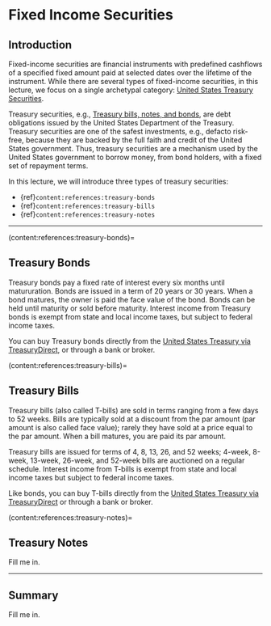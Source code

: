 # Fixed Income Securities

## Introduction
Fixed-income securities are financial instruments with predefined cashflows of a specified fixed amount paid at selected dates over the lifetime of the instrument. While there are several types of fixed-income securities, in this lecture, we focus on a single archetypal category: [United States Treasury Securities](https://www.investor.gov/introduction-investing/investing-basics/glossary/treasury-securities). 

Treasury securities, e.g., [Treasury bills, notes, and bonds](https://www.treasurydirect.gov/indiv/products/prod_tbonds_glance.htm), are debt obligations issued by the United States Department of the Treasury. Treasury securities are one of the safest investments, e.g., defacto risk-free, because they are backed by the full faith and credit of the United States government. Thus, treasury securities are a mechanism used by the United States government to borrow money, from bond holders, with a fixed set of repayment terms. 

In this lecture, we will introduce three types of treasury securities:

* {ref}`content:references:treasury-bonds`
* {ref}`content:references:treasury-bills`
* {ref}`content:references:treasury-notes`

---

(content:references:treasury-bonds)=
## Treasury Bonds
Treasury bonds pay a fixed rate of interest every six months until matururation. Bonds are issued in a term of 20 years or 30 years. When a bond matures, the owner is paid the face value of the bond.
Bonds can be held until maturity or sold before maturity. Interest income from Treasury bonds is exempt from state and local income taxes, but subject to federal income taxes.

You can buy Treasury bonds directly from the [United States Treasury via TreasuryDirect](https://www.treasurydirect.gov/indiv/products/prod_tbonds_glance.htm), or through a bank or broker.


(content:references:treasury-bills)=
## Treasury Bills
Treasury bills (also called T-bills) are sold in terms ranging from a few days to 52 weeks. Bills are typically sold at a discount from the par amount (par amount is also called face value); rarely they have sold at a price equal to the par amount. When a bill matures, you are paid its par amount. 

Treasury bills are issued for terms of 4, 8, 13, 26, and 52 weeks; 4-week, 8-week, 13-week, 26-week, and 52-week bills are auctioned on a regular schedule.  Interest income from T-bills is exempt from state and local income taxes but subject to federal income taxes.

Like bonds, you can buy T-bills directly from the [United States Treasury via TreasuryDirect](https://www.treasurydirect.gov/indiv/products/prod_tbonds_glance.htm) or through a bank or broker.

(content:references:treasury-notes)=
## Treasury Notes
Fill me in.

---

## Summary
Fill me in.